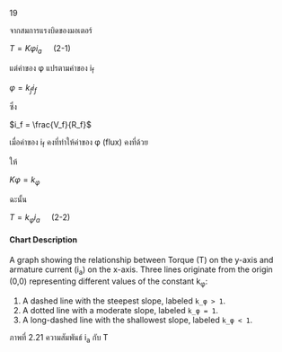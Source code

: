 19

จากสมการแรงบิดของมอเตอร์

$T = K φ i_a\quad$ (2-1)

แต่ค่าของ φ แปรตามค่าของ i<sub>f</sub>

$φ = k_f i_f$

ซึ่ง

$i_f = \frac{V_f}{R_f}$

เมื่อค่าของ i<sub>f</sub> คงที่ทำให้ค่าของ φ (flux) คงที่ด้วย

ให้

$Kφ = k_φ$

ฉะนั้น

$T = k_φ i_a\quad$ (2-2)

#### Chart Description

A graph showing the relationship between Torque (T) on the y-axis and armature current (i<sub>a</sub>) on the x-axis. Three lines originate from the origin (0,0) representing different values of the constant k<sub>φ</sub>:

1. A dashed line with the steepest slope, labeled `k_φ > 1`.
2. A dotted line with a moderate slope, labeled `k_φ = 1`.
3. A long-dashed line with the shallowest slope, labeled `k_φ < 1`.

ภาพที่ 2.21 ความสัมพันธ์ i<sub>a</sub> กับ T
